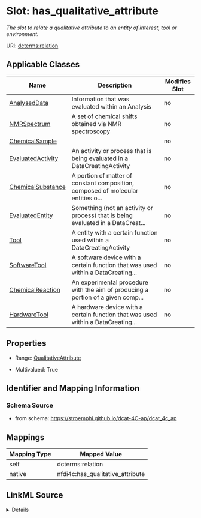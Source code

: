 

# Slot: has_qualitative_attribute


_The slot to relate a qualitative attribute to an entity of interest, tool or environment._





URI: [dcterms:relation](http://purl.org/dc/terms/relation)



<!-- no inheritance hierarchy -->





## Applicable Classes

| Name | Description | Modifies Slot |
| --- | --- | --- |
| [AnalysedData](AnalysedData.md) | Information that was evaluated within an Analysis |  no  |
| [NMRSpectrum](NMRSpectrum.md) | A set of chemical shifts obtained via NMR spectroscopy |  no  |
| [ChemicalSample](ChemicalSample.md) |  |  no  |
| [EvaluatedActivity](EvaluatedActivity.md) | An activity or process that is being evaluated in a DataCreatingActivity |  no  |
| [ChemicalSubstance](ChemicalSubstance.md) | A portion of matter of constant composition, composed of molecular entities o... |  no  |
| [EvaluatedEntity](EvaluatedEntity.md) | Something (not an activity or process) that is being evaluated in a DataCreat... |  no  |
| [Tool](Tool.md) | A entity with a certain function used within a DataCreatingActivity |  no  |
| [SoftwareTool](SoftwareTool.md) | A software device with a certain function that was used within a DataCreating... |  no  |
| [ChemicalReaction](ChemicalReaction.md) | An experimental procedure with the aim of producing a portion of a given comp... |  no  |
| [HardwareTool](HardwareTool.md) | A hardware device with a certain function that was used within a DataCreating... |  no  |







## Properties

* Range: [QualitativeAttribute](QualitativeAttribute.md)

* Multivalued: True





## Identifier and Mapping Information







### Schema Source


* from schema: https://stroemphi.github.io/dcat-4C-ap/dcat_4c_ap




## Mappings

| Mapping Type | Mapped Value |
| ---  | ---  |
| self | dcterms:relation |
| native | nfdi4c:has_qualitative_attribute |




## LinkML Source

<details>
```yaml
name: has_qualitative_attribute
description: The slot to relate a qualitative attribute to an entity of interest,
  tool or environment.
from_schema: https://stroemphi.github.io/dcat-4C-ap/dcat_4c_ap
rank: 1000
slot_uri: dcterms:relation
alias: has_qualitative_attribute
domain_of:
- EvaluatedEntity
- EvaluatedActivity
- Tool
range: QualitativeAttribute
multivalued: true
inlined: true
inlined_as_list: true

```
</details>